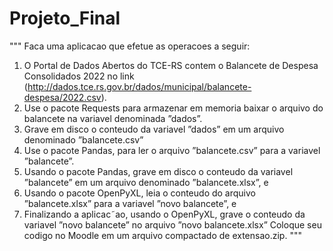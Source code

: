 # Projeto_Final

"""
Faca uma aplicacao que efetue as operacoes a seguir:
1. O Portal de Dados Abertos do TCE-RS contem o Balancete de Despesa
Consolidados 2022 no link (http://dados.tce.rs.gov.br/dados/municipal/balancete-despesa/2022.csv).
2. Use o pacote Requests para armazenar em memoria baixar o arquivo do
balancete na variavel denominada ”dados”.
3. Grave em disco o conteudo da variavel ”dados” em um arquivo denominado
”balancete.csv”
4. Use o pacote Pandas, para ler o arquivo ”balancete.csv” para a variavel
”balancete”.
5. Usando o pacote Pandas, grave em disco o conteudo da variavel ”balancete”
em um arquivo denominado ”balancete.xlsx”, e
6. Usando o pacote OpenPyXL, leia o conteudo do arquivo ”balancete.xlsx”
para a variavel ”novo balancete”, e
7. Finalizando a aplicac˜ao, usando o OpenPyXL, grave o conteudo da variavel
”novo balancete” no arquivo ”novo balancete.xlsx”
Coloque seu codigo no Moodle em um arquivo compactado de extensao.zip.
"""
